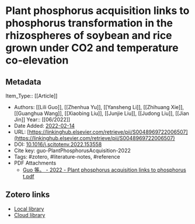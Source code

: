 # Plant phosphorus acquisition links to phosphorus transformation in the rhizospheres of soybean and rice grown under CO2 and temperature co-elevation

## Metadata

Item_Type:: [[Article]]
* Authors: [[Lili Guo]], [[Zhenhua Yu]], [[Yansheng Li]], [[Zhihuang Xie]], [[Guanghua Wang]], [[Xiaobing Liu]], [[Junjie Liu]], [[Judong Liu]], [[Jian Jin]]
Year:: [[06/2022]]
* Date Added: [2022-02-14](2022-02-14)
* URL: [https://linkinghub.elsevier.com/retrieve/pii/S0048969722006507](https://linkinghub.elsevier.com/retrieve/pii/S0048969722006507)
* DOI: [10.1016/j.scitotenv.2022.153558](https://doi.org/10.1016/j.scitotenv.2022.153558)
* Cite key: guo-PlantPhosphorusAcquisition-2022
* Tags: #zotero, #literature-notes, #reference
* PDF Attachments
	- [Guo 等。 - 2022 - Plant phosphorus acquisition links to phosphorus t.pdf](zotero://open-pdf/library/items/URJVP7UP)


##  Zotero links
* [Local library](zotero://select/items/1_B4VKRGPD)
* [Cloud library](http://zotero.org/users/8090393/items/B4VKRGPD)

